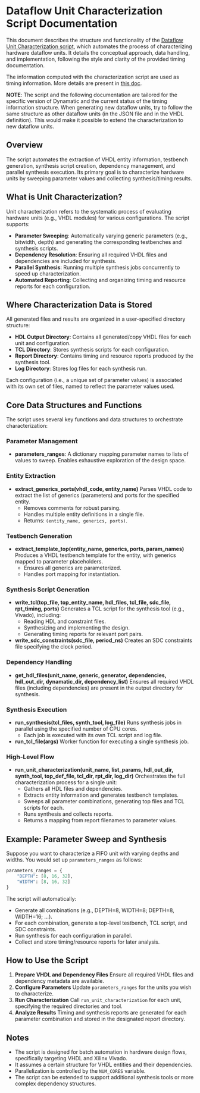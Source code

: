 # Dataflow Unit Characterization Script Documentation

This document describes the structure and functionality of the [Dataflow Unit Characterization script](https://github.com/EPFL-LAP/dynamatic/tree/main/tools/backend/synth-characterization/run-characterization.py), which automates the process of characterizing hardware dataflow units. It details the conceptual approach, data handling, and implementation, following the style and clarity of the provided timing documentation.

The information computed with the characterization script are used as timing information. More details are present in [this doc](https://github.com/EPFL-LAP/dynamatic/blob/main/docs/Specs/TimingInformation.md).

**NOTE**: The script and the following documentation are tailored for the specific version of Dynamatic and the current status of the timing information structure. When generating new dataflow units, try to follow the same structure as other dataflow units (in the JSON file and in the VHDL definition). This would make it possible to extend the characterization to new dataflow units.

## Overview

The script automates the extraction of VHDL entity information, testbench generation, synthesis script creation, dependency management, and parallel synthesis execution. Its primary goal is to characterize hardware units by sweeping parameter values and collecting synthesis/timing results.

## What is Unit Characterization?

Unit characterization refers to the systematic process of evaluating hardware units (e.g., VHDL modules) for various configurations. The script supports:

- **Parameter Sweeping**: Automatically varying generic parameters (e.g., bitwidth, depth) and generating the corresponding testbenches and synthesis scripts.
- **Dependency Resolution**: Ensuring all required VHDL files and dependencies are included for synthesis.
- **Parallel Synthesis**: Running multiple synthesis jobs concurrently to speed up characterization.
- **Automated Reporting**: Collecting and organizing timing and resource reports for each configuration.


## Where Characterization Data is Stored

All generated files and results are organized in a user-specified directory structure:

- **HDL Output Directory**: Contains all generated/copy VHDL files for each unit and configuration.
- **TCL Directory**: Stores synthesis scripts for each configuration.
- **Report Directory**: Contains timing and resource reports produced by the synthesis tool.
- **Log Directory**: Stores log files for each synthesis run.

Each configuration (i.e., a unique set of parameter values) is associated with its own set of files, named to reflect the parameter values used.

## Core Data Structures and Functions

The script uses several key functions and data structures to orchestrate characterization:

### Parameter Management

- **parameters_ranges**:
A dictionary mapping parameter names to lists of values to sweep. Enables exhaustive exploration of the design space.


### Entity Extraction

- **extract_generics_ports(vhdl_code, entity_name)**
Parses VHDL code to extract the list of generics (parameters) and ports for the specified entity.
    - Removes comments for robust parsing.
    - Handles multiple entity definitions in a single file.
    - Returns: `(entity_name, generics, ports)`.


### Testbench Generation

- **extract_template_top(entity_name, generics, ports, param_names)**
Produces a VHDL testbench template for the entity, with generics mapped to parameter placeholders.
    - Ensures all generics are parameterized.
    - Handles port mapping for instantiation.


### Synthesis Script Generation

- **write_tcl(top_file, top_entity_name, hdl_files, tcl_file, sdc_file, rpt_timing, ports)**
Generates a TCL script for the synthesis tool (e.g., Vivado), including:
    - Reading HDL and constraint files.
    - Synthesizing and implementing the design.
    - Generating timing reports for relevant port pairs.
- **write_sdc_constraints(sdc_file, period_ns)**
Creates an SDC constraints file specifying the clock period.


### Dependency Handling

- **get_hdl_files(unit_name, generic, generator, dependencies, hdl_out_dir, dynamatic_dir, dependency_list)**
Ensures all required VHDL files (including dependencies) are present in the output directory for synthesis.


### Synthesis Execution

- **run_synthesis(tcl_files, synth_tool, log_file)**
Runs synthesis jobs in parallel using the specified number of CPU cores.
    - Each job is executed with its own TCL script and log file.
- **run_tcl_file(args)**
Worker function for executing a single synthesis job.


### High-Level Flow

- **run_unit_characterization(unit_name, list_params, hdl_out_dir, synth_tool, top_def_file, tcl_dir, rpt_dir, log_dir)**
Orchestrates the full characterization process for a single unit:
    - Gathers all HDL files and dependencies.
    - Extracts entity information and generates testbench templates.
    - Sweeps all parameter combinations, generating top files and TCL scripts for each.
    - Runs synthesis and collects reports.
    - Returns a mapping from report filenames to parameter values.


## Example: Parameter Sweep and Synthesis

Suppose you want to characterize a FIFO unit with varying depths and widths. You would set up `parameters_ranges` as follows:

```python
parameters_ranges = {
    "DEPTH": [8, 16, 32],
    "WIDTH": [8, 16, 32]
}
```

The script will automatically:

- Generate all combinations (e.g., DEPTH=8, WIDTH=8; DEPTH=8, WIDTH=16; ...).
- For each combination, generate a top-level testbench, TCL script, and SDC constraints.
- Run synthesis for each configuration in parallel.
- Collect and store timing/resource reports for later analysis.


## How to Use the Script

1. **Prepare VHDL and Dependency Files**
Ensure all required VHDL files and dependency metadata are available.
2. **Configure Parameters**
Update `parameters_ranges` for the units you wish to characterize.
3. **Run Characterization**
Call `run_unit_characterization` for each unit, specifying the required directories and tool.
4. **Analyze Results**
Timing and synthesis reports are generated for each parameter combination and stored in the designated report directory.

## Notes

- The script is designed for batch automation in hardware design flows, specifically targeting VHDL and Xilinx Vivado.
- It assumes a certain structure for VHDL entities and their dependencies.
- Parallelization is controlled by the `NUM_CORES` variable.
- The script can be extended to support additional synthesis tools or more complex dependency structures.

